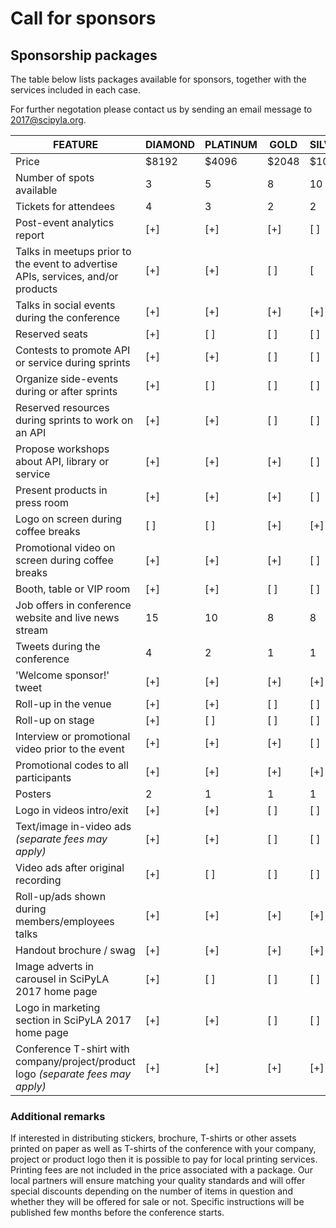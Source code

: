 
# Call for sponsors

## Sponsorship packages

The table below lists packages available for sponsors, together with the
services included in each case.

For further negotation please contact us by sending an email message to
2017@scipyla.org.

| FEATURE                   | DIAMOND  | PLATINUM | GOLD     | SILVER   | BRONZE   |
| ------------------------- | -------- | -------- | -------- | -------- | -------- |
| Price                     | $8192    | $4096    | $2048    | $1024    | $500     |
| Number of spots available |    3     |    5     |    8     |    10    |   any    |
| Tickets for attendees     |    4     |    3     |    2     |    2     |    1     |
| Post-event analytics report      |   [+]    |   [+]    |   [+]    |   [ ]    |   [ ]    |
| Talks in meetups prior to the event to advertise APIs, services, and/or products   |   [+]    |   [+]    |   [ ]    |   [ 
| Talks in social events during the conference    |   [+]    |   [+]    |   [+]    |   [+]    |   [ ]    |
| Reserved seats            |   [+]    |   [ ]    |   [ ]    |   [ ]    |   [ ]    |
| Contests to promote API or service during sprints   |   [+]    |   [+]    |   [ ]    |   [ ]    |   [ ]    |
| Organize side-events during or after sprints      |   [+]    |   [ ]    |   [ ]    |   [ ]    |   [ ]    |
| Reserved resources during sprints to work on an API |   [+]    |   [+]    |   [ ]    |   [ ]    |   [ ]    |
| Propose workshops about API, library or service   |   [+]    |   [+]    |   [+]    |   [ ]    |   [ ]    |
| Present products in press room |   [+]    |   [+]    |   [+]    |   [ ]    |   [ ]    |
| Logo on screen during coffee breaks    |   [ ]    |   [ ]    |   [+]    |   [+]    |   [+]    |
| Promotional video on screen during coffee breaks  |   [+]    |   [+]    |   [+]    |   [ ]    |   [ ]    |
| Booth, table or VIP room  |   [+]    |   [+]    |   [ ]    |   [ ]    |   [ ]    |
| Job offers in conference website and live news stream |    15    |    10    |     8    |     8    |     8    |
| Tweets during the conference        |     4    |     2    |     1    |     1    |     1    |
| 'Welcome sponsor!' tweet  |   [+]    |   [+]    |   [+]    |   [+]    |   [+]    |
| Roll-up in the venue      |   [+]    |   [+]    |   [ ]    |   [ ]    |   [ ]    |
| Roll-up on stage          |   [+]    |   [ ]    |   [ ]    |   [ ]    |   [ ]    |
| Interview or promotional video prior to the event  |   [+]    |   [+]    |   [+]    |   [ ]    |   [ ]    |
| Promotional codes to all participants  |   [+]    |   [+]    |   [+]    |   [+]    |   [ ]    |
| Posters                   |     2    |     1    |     1    |     1    |          |
| Logo in videos intro/exit |   [+]    |   [+]    |   [ ]    |   [ ]    |   [ ]    |
| Text/image in-video ads *(separate fees may apply)*   |   [+]    |   [+]    |   [ ]    |   [ ]    |   [ ]    |
| Video ads after original recording  |   [+]    |   [ ]    |   [ ]    |   [ ]    |   [ ]    |
| Roll-up/ads shown during members/employees talks  |   [+]    |   [+]    |   [+]    |   [+]    |   [+]    |
| Handout brochure / swag   |   [+]    |   [+]    |   [+]    |   [+]    |   [+]    |
| Image adverts in carousel in SciPyLA 2017 home page |   [+]    |   [ ]    |   [ ]    |   [ ]    |   [ ]    |
| Logo in marketing section in SciPyLA 2017 home page |   [+]    |   [+]    |   [ ]    |   [ ]    |   [ ]    |
| Conference T-shirt with company/project/product logo *(separate fees may apply)* |   [+]    |   [+]    |   [+]    |   [+]    |   [+]    |

### Additional remarks 

If interested in distributing stickers, brochure, T-shirts or other assets printed
on paper as well as T-shirts of the conference with your company, project or
product logo then it is possible to pay for local printing services. Printing
fees are not included in the price associated with a package.
Our local partners will ensure matching your quality standards and will offer
special discounts depending on the number of items in question and whether
they will be offered for sale or not. Specific instructions will be published
few months before the conference starts.

